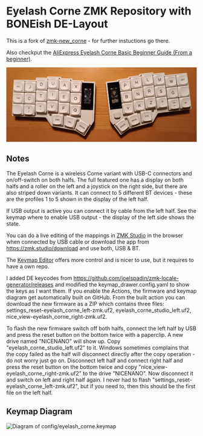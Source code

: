 # Eyelash Corne ZMK Repository with BONEish DE-Layout

This is a fork of [zmk-new_corne](https://github.com/a741725193/zmk-new_corne) - for further instuctions go there.

Also checkput the [AliExpress Eyelash Corne Basic Beginner Guide (From a beginner)](https://www.reddit.com/r/ErgoMechKeyboards/comments/1ju67yx/aliexpress_eyelash_corne_basic_beginner_guide/).

![Photo of my Eyelash Corne](photos/eyelash-corne-de-bone.png)

## Notes

The Eyelash Corne is a wireless Corne variant with USB-C connectors and on/off-switch on both halfs. The full featured one has a display on both halfs and a roller on the left and a joystick on the right side, but there are also striped down variants. It can connect to 5 different BT devices - these are the profiles 1 to 5 shown in the display of the left half.

If USB output is active you can connect it by cable from the left half. See the keymap where to enable USB output - the display of the left side shows the state.

You can do a live editing of the mappings in [ZMK Studio](https://zmk.studio/) in the browser when connected by USB cable or download the app from https://zmk.studio/download and use both, USB & BT.

The [Keymap Editor](https://nickcoutsos.github.io/keymap-editor/) offers more control and is nicer to use, but it requires to have a own repo.

I added DE keycodes from https://github.com/joelspadin/zmk-locale-generator/releases and modified the keymap_drawer.config.yaml to show the keys as I want them. If you enable the Actions, the firmware and keymap diagram get automatically built on GitHub.  From the built action you can download the new firmware as a ZIP which contains three files: settings_reset-eyelash_corne_left-zmk.uf2, eyelash_corne_studio_left.uf2, nice_view-eyelash_corne_right-zmk.uf2.

To flash the new firmware switch off both halfs, connect the left half by USB and press the reset button on the bottom twice with a paperclip. A new drive named "NICENANO" will show up. Copy "eyelash_corne_studio_left.uf2" to it. Windows sometimes complains that the copy failed as the half will disconnect directly after the copy operation - do not worry just go on. Disconnect left half and connect right half and press the reset button on the bottom twice and copy "nice_view-eyelash_corne_right-zmk.uf2" to the drive "NICENANO". Now disconnect it and switch on left and right half again. I never had to flash "settings_reset-eyelash_corne_left-zmk.uf2", but if you need to, then this should be the first file on the left half.

## Keymap Diagram

![Diagram of config/eyelash_corne.keymap](keymap-drawer/eyelash_corne.svg "generated by @caksoylar's Keymap Drawer")
